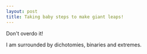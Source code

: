 ```yaml
---
layout: post
title: Taking baby steps to make giant leaps!
---
```


Don't overdo it!

I am surrounded by dichotomies, binaries and extremes.
